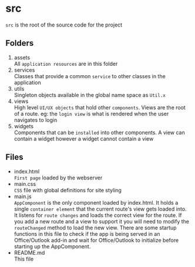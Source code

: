 # src

`src` is the root of the source code for the project

## Folders

1. assets  
  All `application resources` are in this folder
2. services  
  Classes that provide a common `service` to other classes in the application
3. utils  
  Singleton objects available in the global name space as `Util.x`
4. views  
  High level `UI/UX objects` that hold other `components`. Views are the root of a route. eg: the `login view` is what is rendered when the user navigates to login
5. widgets  
  Components that can be `installed` into other components. A view can contain a widget however a widget cannot contain a view

## Files

- index.html  
  `First page` loaded by the webserver
- main.css  
  `CSS` file with global definitions for site styling
- main.js  
  `AppComponent` is the only component loaded by index.html. It holds a single `container element` that the current route's view gets loaded into. It listens for `route changes` and loads the correct view for the route. If you add a new route and a view to support it you will need to modify the `routeChanged` method to load the new view. There are some startup functions in this file to check if the app is being served in an Office/Outlook add-in and wait for Office/Outlook to initialize before starting up the AppComponent.
- README.md  
  This file